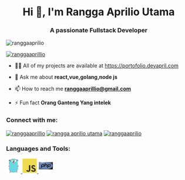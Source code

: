 <h1 align="center">Hi 👋, I'm Rangga Aprilio Utama</h1>
<h3 align="center">A passionate Fullstack Developer</h3>

<p align="left"> <img src="https://komarev.com/ghpvc/?username=ranggaaprilio&label=Profile%20views&color=0e75b6&style=flat" alt="ranggaaprilio" /> </p>

<p align="left"> <a href="https://twitter.com/ranggaaprillio" target="blank"><img src="https://img.shields.io/twitter/follow/ranggaaprillio?logo=twitter&style=for-the-badge" alt="ranggaaprillio" /></a> </p>

- 👨‍💻 All of my projects are available at https://portofolio.devapril.com

- 💬 Ask me about **react,vue,golang,node js**

- 📫 How to reach me **ranggaaprillio@gmail.com**

- ⚡ Fun fact **Orang Ganteng Yang intelek**

<h3 align="left">Connect with me:</h3>
<p align="left">
<a href="https://twitter.com/ranggaaprillio" target="blank"><img align="center" src="https://raw.githubusercontent.com/rahuldkjain/github-profile-readme-generator/master/src/images/icons/Social/twitter.svg" alt="ranggaaprillio" height="30" width="40" /></a>
<a href="https://fb.com/rangga aprilio utama" target="blank"><img align="center" src="https://raw.githubusercontent.com/rahuldkjain/github-profile-readme-generator/master/src/images/icons/Social/facebook.svg" alt="rangga aprilio utama" height="30" width="40" /></a>
<a href="https://instagram.com/ranggaaprilio" target="blank"><img align="center" src="https://raw.githubusercontent.com/rahuldkjain/github-profile-readme-generator/master/src/images/icons/Social/instagram.svg" alt="ranggaaprilio" height="30" width="40" /></a>
</p>

<h3 align="left">Languages and Tools:</h3>
<p align="left"> <a href="https://golang.org" target="_blank"> <img src="https://raw.githubusercontent.com/devicons/devicon/master/icons/go/go-original.svg" alt="go" width="40" height="40"/> </a> <a href="https://developer.mozilla.org/en-US/docs/Web/JavaScript" target="_blank"> <img src="https://raw.githubusercontent.com/devicons/devicon/master/icons/javascript/javascript-original.svg" alt="javascript" width="40" height="40"/> </a> <a href="https://www.php.net" target="_blank"> <img src="https://raw.githubusercontent.com/devicons/devicon/master/icons/php/php-original.svg" alt="php" width="40" height="40"/> </a> </p>
